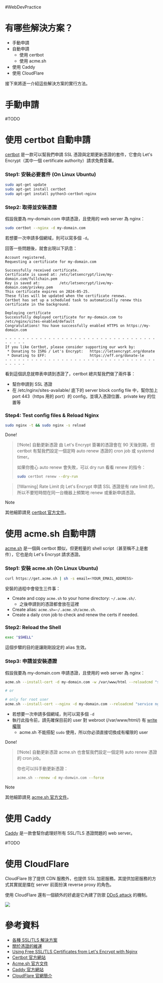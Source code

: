 #WebDevPractice 

# 有哪些解決方案？

- 手動申請
- 自動申請
    - 使用 certbot
    - 使用 acme.sh
- 使用 Caddy
- 使用 CloudFlare

接下來將逐一介紹這些解決方案的實行方法。

# 手動申請

#TODO

# 使用 certbot 自動申請

[certbot](https://certbot.eff.org/) 是一款可以幫我們申請 SSL 憑證與定期更新憑證的套件，它會向 Let's Encrypt（其中一個 certificate authority）請求免費簽署。

### Step1: 安裝必要套件 (On Linux Ubuntu)

```bash
sudo apt-get update
sudo apt-get install certbot
sudo apt-get install python3-certbot-nginx
```

### Step2: 取得並安裝憑證

假設我要為 my-domain.com 申請憑證，且使用的 web server 為 nginx：

```bash
sudo certbot --nginx -d my-domain.com
```

若想要一次申請多個網域，則可以寫多個 `-d`。

回答一些問題後，就會出現以下訊息：

```plaintext
Account registered.
Requesting a certificate for my-domain.com

Successfully received certificate.
Certificate is saved at: /etc/letsencrypt/live/my-domain.com/fullchain.pem
Key is saved at:         /etc/letsencrypt/live/my-domain.com/privkey.pem
This certificate expires on 2024-05-25.
These files will be updated when the certificate renews.
Certbot has set up a scheduled task to automatically renew this certificate in the background.

Deploying certificate
Successfully deployed certificate for my-domain.com to /etc/nginx/sites-enabled/default
Congratulations! You have successfully enabled HTTPS on https://my-domain.com

- - - - - - - - - - - - - - - - - - - - - - - - - - - - - - - - - - - - - - - -
If you like Certbot, please consider supporting our work by:
 * Donating to ISRG / Let's Encrypt:   https://letsencrypt.org/donate
 * Donating to EFF:                    https://eff.org/donate-le
- - - - - - - - - - - - - - - - - - - - - - - - - - - - - - - - - - - - - - - -
```

看到這個訊息就帶表申請到憑證了，certbot 總共幫我們做了兩件事：

- 幫你申請到 SSL 憑證
- 在 /etc/nginx/sites-available/ 底下的 server block config file 中，幫你加上 port 443（https 用的 port）的 config，並填入憑證位置、private key 的位置等

### Step4: Test config files & Reload Nginx

```bash
sudo nginx -t && sudo nginx -s reload
```

Done!

>[!Note] 自動更新憑證
>由 Let's Encrypt 簽署的憑證會在 90 天後到期，但 certbot 有幫我們設定一個定時 auto renew 憑證的 cron job 或 systemd timer。
>
>如果你擔心 auto renew 會失敗，可以 dry run 看看 renew 的指令：
>
>```bash
>sudo certbot renew --dry-run
>```

>[!Warning] Rate Limit
>向 Let's Encrypt 申請 SSL 憑證是有 rate limit 的，所以不要短時間在同一台機器上頻繁地 renew 或重新申請憑證。

>[!Note]
>其他細節請見 [certbot 官方文件](https://certbot.eff.org/)。

# 使用 acme.sh 自動申請

[acme.sh](https://github.com/acmesh-official/acme.sh) 是一個與 certbot 類似，但更輕量的 shell script（甚至稱不上是套件），它也是向 Let's Encrypt 請求憑證。

### Step1: 安裝 acme.sh (On Linux Ubuntu)

```sh
curl https://get.acme.sh | sh -s email=<YOUR_EMAIL_ADDRESS>
```

安裝的過程中會發生三件事：

- Create and copy `acme.sh` to your home directory: `~/.acme.sh/`.
    - 之後申請到的憑證都會放在這裡
- Create alias: `acme.sh=~/.acme.sh/acme.sh`.
- Create a daily cron job to check and renew the certs if needed.

### Step2: Reload the Shell

```bash
exec "$SHELL"
```

這個步驟的目的是讓剛剛設定的 alias 生效。

### Step3: 申請並安裝憑證

假設我要為 my-domain.com 申請憑證，且使用的 web server 為 nginx：

```bash
acme.sh --install-cert -d my-domain.com -w /var/www/html --reloadcmd "service nginx force-reload"

# or 

# only for root user
acme.sh --install-cert --nginx -d my-domain.com --reloadcmd "service nginx force-reload"
```

- 若想要一次申請多個網域，則可以寫多個 `-d`
- 執行此指令前，請先確保目前的 user 對 webroot (/var/www/html/) 有 [write 權限](</Operating System/Shell/7 - 與 Permission 相關的指令.md>)
    - acme.sh 不能搭配 `sudo` 使用，所以你必須直接切換成有權限的 user

Done!

>[!Note] 自動更新憑證
>acme.sh 也會幫我們設定一個定時 auto renew 憑證的 cron job。
>
>你也可以抖手動更新憑證：
>
>```bash
>acme.sh --renew -d my-domwin.com --force
>```

>[!Note]
>其他細節請見 [acme.sh 官方文件](https://github.com/acmesh-official/acme.sh)。

# 使用 Caddy

[Caddy](https://caddyserver.com/) 是一款會幫你處理好所有 SSL/TLS 憑證問題的 web server。

#TODO 

# 使用 CloudFlare

CloudFlare 除了提供 CDN 服務外，也提供 SSL 加密服務。其提供加密服務的方式其實就是擋在 server 前面扮演 reverse proxy 的角色。

使用 CloudFlare 還有一個額外的好處是它內建了防禦 [DDoS attack](</Network/DDoS Attack.canvas>) 的機制。

![](<https://raw.githubusercontent.com/Jamison-Chen/KM-software/master/img/cloudflare-ssl-service.png>)

# 參考資料

- [各種 SSL/TLS 解決方案](https://ithelp.ithome.com.tw/articles/10209276)
- [關於憑證的維運](https://medium.com/@clu1022/903834f1ac5f)
- [Using Free SSL/TLS Certificates from Let's Encrypt with Nginx](https://www.f5.com/company/blog/nginx/using-free-ssltls-certificates-from-lets-encrypt-with-nginx)
- [Certbot 官方網站](https://certbot.eff.org/)
- [Acme.sh 官方文件](https://github.com/acmesh-official/acme.sh)
- [Caddy 官方網站](https://caddyserver.com/)
- [CloudFlare 官網簡介](https://www.cloudflare.com/zh-tw/learning/what-is-cloudflare/)

